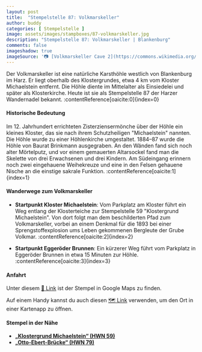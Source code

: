 ```yaml
---
layout: post
title:  "Stempelstelle 87: Volkmarskeller"
author: buddy
categories: [ Stempelstelle ]
image: assets/images/stampboxes/87-volkmarskeller.jpg
description: "Stempelstelle 87: Volkmarskeller | Blankenburg"
comments: false
imageshadow: true
imageSource: '📷 [Volkmarskeller Cave 2](https://commons.wikimedia.org/wiki/File:Volkmarskeller_Cave_2.jpg) von <a href="//commons.wikimedia.org/wiki/User:Bermicourt" title="User:Bermicourt">Bermicourt</a> unter Lizenz [CC BY-SA 3.0](https://creativecommons.org/licenses/by-sa/3.0)'
---
```


Der Volkmarskeller ist eine natürliche Karsthöhle westlich von Blankenburg im Harz. Er liegt oberhalb des Klostergrundes, etwa 4 km vom Kloster Michaelstein entfernt. Die Höhle diente im Mittelalter als Einsiedelei und später als Klosterkirche. Heute ist sie als Stempelstelle 87 der Harzer Wandernadel bekannt. :contentReference[oaicite:0]{index=0}

#### Historische Bedeutung

Im 12. Jahrhundert errichteten Zisterziensermönche über der Höhle ein kleines Kloster, das sie nach ihrem Schutzheiligen "Michaelstein" nannten. Die Höhle wurde zu einer Höhlenkirche umgestaltet. 1884–87 wurde die Höhle von Baurat Brinkmann ausgegraben. An den Wänden fand sich noch alter Mörtelputz, und vor einem gemauerten Altarsockel fand man die Skelette von drei Erwachsenen und drei Kindern. Am Südeingang erinnern noch zwei eingehauene Weihekreuze und eine in den Felsen gehauene Nische an die einstige sakrale Funktion. :contentReference[oaicite:1]{index=1}

#### Wanderwege zum Volkmarskeller

- **Startpunkt Kloster Michaelstein**: Vom Parkplatz am Kloster führt ein Weg entlang der Klosterteiche zur Stempelstelle 59 "Klostergrund Michaelstein". Von dort folgt man dem beschilderten Pfad zum Volkmarskeller, vorbei an einem Denkmal für die 1893 bei einer Sprengstoffexplosion ums Leben gekommenen Bergleute der Grube Volkmar. :contentReference[oaicite:2]{index=2}

- **Startpunkt Eggeröder Brunnen**: Ein kürzerer Weg führt vom Parkplatz in Eggeröder Brunnen in etwa 15 Minuten zur Höhle. :contentReference[oaicite:3]{index=3}

#### Anfahrt

Unter diesem [📍 Link](https://www.google.com/maps/dir/?api=1&origin=&destination=51.78734%2C%2010.87332) ist der Stempel in Google Maps zu finden.

<div class="android-only">
  Auf einem Handy kannst du auch diesen 
  <a href="geo:51.78734,10.87332">🗺️ Link</a> 
  verwenden, um den Ort in einer Kartenapp zu öffnen.
  <p></p>
</div>

#### Stempel in der Nähe

- [**„Klostergrund Michaelstein“ (HWN 59)**](/stempelstelle-59-klostergrund-michaelstein)
- [**„Otto-Ebert-Brücke“ (HWN 79)**](/stempelstelle-79-otto-ebert-bruecke)

